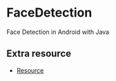 # FaceDetection
Face Detection in Android with Java

## Extra resource
- [Resource](https://developers.google.com/ml-kit/vision/face-detection/android)
